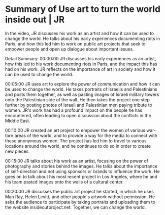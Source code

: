 # Summary of Use art to turn the world inside out | JR

In the video, JR discusses his work as an artist and how it can be used to change the world. He talks about his early experiences documenting riots in Paris, and how this led him to work on public art projects that seek to empower people and open up dialogue about important issues.

Detail Summary: 
00:00:00
JR discusses his early experiences as an artist, how this led to his work documenting riots in Paris, and the impact this has had on his work. JR reflects on the importance of art in society and how it can be used to change the world.

00:05:00
JR uses art to explore the power of communication and how it can be used to change the world. He takes portraits of Israelis and Palestinians and posts them together, as well as pasting images of Israeli military towers onto the Palestinian side of the wall. He then takes the project one step further by posting photos of Israeli and Palestinian men paying tribute to women. JR's work has had a profound impact on the people he has encountered, often leading to open discussion about the conflicts in the Middle East.

00:10:00
JR created an art project to empower the women of various war-torn areas of the world, and to provide a way for the media to connect with these anonymous women. The project has led him to travel to various locations around the world, and he continues to do so in order to create new pieces.

00:15:00
JR talks about his work as an artist, focusing on the power of photography and stories behind the images. He talks about the importance of self-direction and not using sponsors or brands to influence the work. He goes on to talk about his most recent project in Los Angeles, where he and his team pasted images onto the walls of a cultural center.

00:20:00
JR discusses the public art project he started, in which he uses Man Ray, Helen Levitt, and other people's artwork without permission. He asks the audience to participate by taking portraits and uploading them to the website insideoutproject.net. Together, we can change the world.

